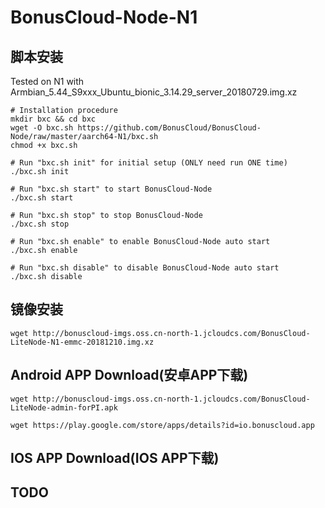 # BonusCloud-Node-N1
## 脚本安装

Tested on N1 with Armbian_5.44_S9xxx_Ubuntu_bionic_3.14.29_server_20180729.img.xz
```
# Installation procedure
mkdir bxc && cd bxc
wget -O bxc.sh https://github.com/BonusCloud/BonusCloud-Node/raw/master/aarch64-N1/bxc.sh
chmod +x bxc.sh

# Run "bxc.sh init" for initial setup (ONLY need run ONE time)
./bxc.sh init

# Run "bxc.sh start" to start BonusCloud-Node
./bxc.sh start

# Run "bxc.sh stop" to stop BonusCloud-Node
./bxc.sh stop

# Run "bxc.sh enable" to enable BonusCloud-Node auto start
./bxc.sh enable

# Run "bxc.sh disable" to disable BonusCloud-Node auto start
./bxc.sh disable

```
## 镜像安装
```
wget http://bonuscloud-imgs.oss.cn-north-1.jcloudcs.com/BonusCloud-LiteNode-N1-emmc-20181210.img.xz
```
## Android APP Download(安卓APP下载)
```
wget http://bonuscloud-imgs.oss.cn-north-1.jcloudcs.com/BonusCloud-LiteNode-admin-forPI.apk
```
```
wget https://play.google.com/store/apps/details?id=io.bonuscloud.app
```
## IOS APP Download(IOS APP下载)
## TODO
